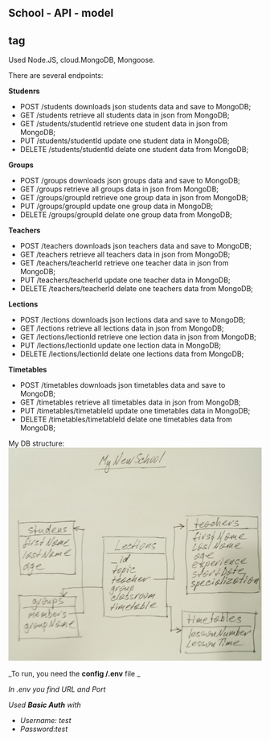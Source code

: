 ## School - API - model<h2> tag
Used Node.JS, cloud.MongoDB, Mongoose.

There are several endpoints:

**Studenrs**

* POST /students downloads json students data and save to MongoDB;
* GET /students retrieve all students data in json from MongoDB;
* GET /students/studentId retrieve one student data in json from MongoDB;
* PUT /students/studentId update one student data in MongoDB;
* DELETE /students/studentId delate one student data from MongoDB;

**Groups**

* POST /groups downloads json groups data and save to MongoDB;
* GET /groups retrieve all groups data in json from MongoDB;
* GET /groups/groupId retrieve one group data in json from MongoDB;
* PUT /groups/groupId update one group data in MongoDB;
* DELETE /groups/groupId delate one group data from MongoDB;

**Teachers**

* POST /teachers downloads json teachers data and save to MongoDB;
* GET /teachers retrieve all teachers data in json from MongoDB;
* GET /teachers/teacherId retrieve one teacher data in json from MongoDB;
* PUT /teachers/teacherId update one teacher data in  MongoDB;
* DELETE /teachers/teacherId delate one teachers data from MongoDB;

**Lections**

* POST /lections downloads json lections data and save to MongoDB;
* GET /lections retrieve all lections data in json from MongoDB;
* GET /lections/lectionId retrieve one lection data in json from MongoDB;
* PUT /lections/lectionId update one lection data in  MongoDB;
* DELETE /lections/lectionId delate one lections data from MongoDB;

**Timetables**

* POST /timetables downloads json timetables data and save to MongoDB;
* GET /timetables retrieve all timetables data in json from MongoDB;
* PUT /timetables/timetableId update one timetables data in MongoDB;
* DELETE /timetables/timetableId delate one timetables data from MongoDB;

My DB structure:
![My DB structure:](/DB-structure.png)

_To run, you need the **config /.env** file _ 

_In .env you find URL and Port_

_Used **Basic Auth** with_ 

* _Username: test_
* _Password:test_